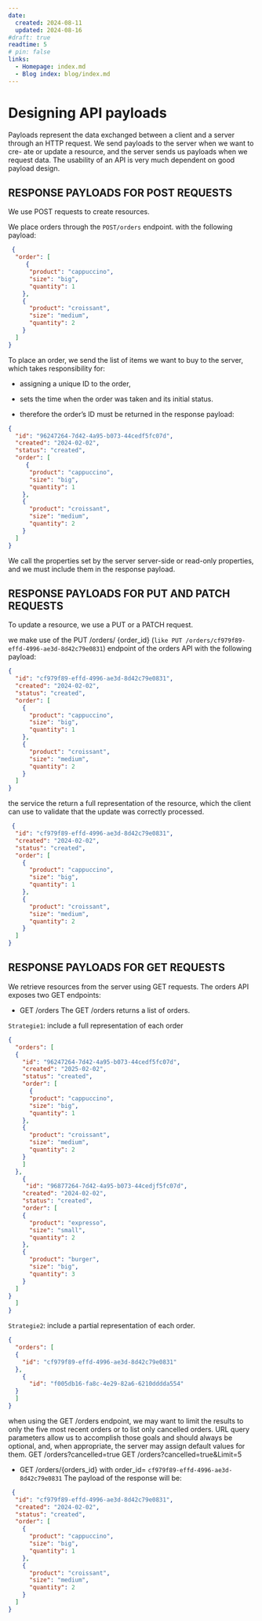 ```yaml
---
date:
  created: 2024-08-11
  updated: 2024-08-16
#draft: true
readtime: 5
# pin: false
links:
  - Homepage: index.md
  - Blog index: blog/index.md
---
```


# Designing API payloads
Payloads represent the data exchanged between a client and a server through an HTTP request. 
We send payloads to the server when we want to cre- ate or update a resource, and the server sends us payloads when we request data. 
The usability of an API is very much dependent on good payload design.
<!-- more -->

## RESPONSE PAYLOADS FOR POST REQUESTS
We use POST requests to create resources. 

We place orders through the `POST/orders` endpoint.  with the following payload:

```json
 {
  "order": [
     {
      "product": "cappuccino",
      "size": "big",
      "quantity": 1
    }, 
    {
      "product": "croissant",
      "size": "medium",
      "quantity": 2
    }
  ]
}
```
To place an order, we send the list of items we want to buy to the server, which takes responsibility for:

- assigning a unique ID to the order, 
- sets the time when the order was taken and its initial status. 

- therefore the order’s ID must be returned in the response payload: 

```json
{
  "id": "96247264-7d42-4a95-b073-44cedf5fc07d", 
  "created": "2024-02-02",
  "status": "created",
  "order": [
     {
      "product": "cappuccino",
      "size": "big",
      "quantity": 1
    }, 
    {
      "product": "croissant",
      "size": "medium",
      "quantity": 2
    }
  ] 
}
```

We call the properties set by the server server-side or read-only properties, and we must include them in the response payload.

## RESPONSE PAYLOADS FOR PUT AND PATCH REQUESTS
To update a resource, we use a PUT or a PATCH request.

we make use of the PUT /orders/ {order_id}  (`like PUT /orders/cf979f89-effd-4996-ae3d-8d42c79e0831`) endpoint of the orders API with the following payload:

```json
{
  "id": "cf979f89-effd-4996-ae3d-8d42c79e0831", 
  "created": "2024-02-02",
  "status": "created",
  "order": [
    {
      "product": "cappuccino",
      "size": "big",
      "quantity": 1
    }, 
    {
      "product": "croissant",
      "size": "medium",
      "quantity": 2
    }
  ] 
}
```
the service the return a full representation of the resource, which the client can use to validate that the update was correctly processed.

```json
 {
  "id": "cf979f89-effd-4996-ae3d-8d42c79e0831",
  "created": "2024-02-02",
  "status": "created",
  "order": [
    {
      "product": "cappuccino",
      "size": "big",
      "quantity": 1
    }, 
    {
      "product": "croissant",
      "size": "medium",
      "quantity": 2
    }
  ]
}
```

## RESPONSE PAYLOADS FOR GET REQUESTS
We retrieve resources from the server using GET requests.
The orders API exposes two GET endpoints:

- GET /orders 
The GET /orders returns a list of orders. 

`Strategie1`: include a full representation of each order 

```json
{
  "orders": [
  {
    "id": "96247264-7d42-4a95-b073-44cedf5fc07d", 
    "created": "2025-02-02",
    "status": "created",
    "order": [
      {
      "product": "cappuccino",
      "size": "big",
      "quantity": 1
    }, 
    {
      "product": "croissant",
      "size": "medium",
      "quantity": 2
    }
    ]
  },
    {
     "id": "96877264-7d42-4a95-b073-44cedjf5fc07d", 
    "created": "2024-02-02",
    "status": "created",
    "order": [
    {
      "product": "expresso",
      "size": "small",
      "quantity": 2
    }, 
    {
      "product": "burger",
      "size": "big",
      "quantity": 3
    }
  ]
}
  ]
}
```

`Strategie2`: include a partial representation of each order.

```json
{
  "orders": [
  {
    "id": "cf979f89-effd-4996-ae3d-8d42c79e0831"
  }, 
    {
      "id": "f005db16-fa8c-4e29-82a6-6210dddda554"
  }
  ]
}
```

when using the GET /orders endpoint, we may want to limit the results to only the five most recent orders or to list only cancelled orders. 
URL query parameters allow us to accomplish those goals and should always be optional, and, when appropriate, the server may assign default values for them.
GET /orders?cancelled=true
GET /orders?cancelled=true&Limit=5


- GET /orders/{orders_id} with order_id= `cf979f89-effd-4996-ae3d-8d42c79e0831`
The payload of the response will be: 

```json
 {
  "id": "cf979f89-effd-4996-ae3d-8d42c79e0831",
  "created": "2024-02-02",
  "status": "created",
  "order": [
    {
      "product": "cappuccino",
      "size": "big",
      "quantity": 1
    }, 
    {
      "product": "croissant",
      "size": "medium",
      "quantity": 2
    }
  ]
}
```






